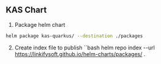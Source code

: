## KAS Chart

1. Package helm chart
```bash
helm package kas-quarkus/ --destination ./packages
```

2. Create index file to publish
``bash
helm repo index --url https://linkifysoft.github.io/helm-charts/packages/ .
```